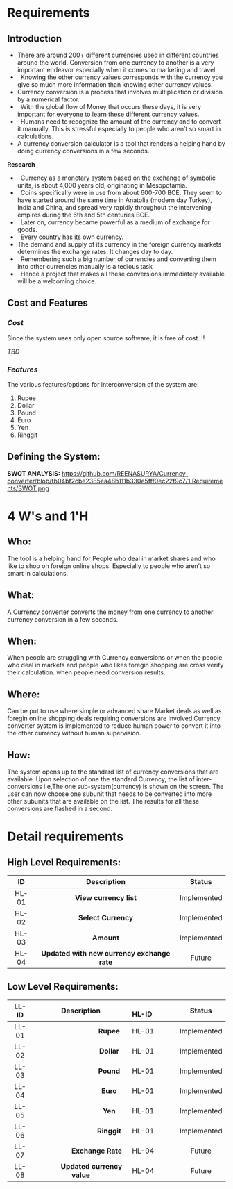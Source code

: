 ﻿# **Requirements**
## **Introduction**
- There are around 200+ different currencies used in different countries around the world. Conversion from one currency to another is a very important endeavor especially when it comes to marketing and travel
- ` `Knowing the other currency values corresponds with the currency you give so much more information than knowing other currency values.
- Currency conversion is a process that involves multiplication or division by a numerical factor.
- ` `With the global flow of Money that occurs these days, it is very important for everyone to learn these different currency values.
- ` `Humans need to recognize the amount of the currency and to convert it manually. This is stressful especially to people who aren’t so smart in calculations.
- A currency conversion calculator is a tool that renders a helping hand by doing currency conversions in a few seconds.

**Research**

- ` `Currency as a monetary system based on the exchange of symbolic units, is about 4,000 years old, originating in Mesopotamia.
- ` `Coins specifically were in use from about 600-700 BCE. They seem to have   started around the same time in Anatolia (modern day Turkey), India and China, and spread very rapidly throughout the intervening empires during the 6th and 5th centuries BCE.
- ` `Later on, currency became powerful as a medium of exchange for goods.
- ` `Every country has its own currency.
- The demand and supply of its currency in the foreign currency markets determines the exchange rates. It changes day to day.
- ` `Remembering such a big number of currencies and converting them into other currencies manually is a tedious task
- ` `Hence a project that makes all these conversions immediately available will be a welcoming choice.
##
## **Cost and Features**
### ***Cost***
Since the system uses only open source software, it is free of cost..!!

*TBD*
### ***Features***
The various features/options for interconversion of the system are:

1. Rupee
1. Dollar
1. Pound
1. Euro
1. Yen
1. Ringgit
##
##
##
##
##
##
##
##
##
## **Defining the System:**






**SWOT ANALYSIS:**
https://github.com/REENASURYA/Currency-converter/blob/fb04bf2cbe2385ea48b111b330e5fff0ec22f9c7/1.Requirements/SWOT.png
# **4 W's and 1'H**
## **Who:**
The tool is a helping hand for People who deal in market shares and who like to shop on foreign online shops. Especially to people who aren’t so smart in calculations. 
## **What:**
A Currency converter converts the money from one currency to another currency conversion in a few seconds.
## **When:**
When people are struggling with Currency conversions or when the people who deal in markets and people who likes foregin shopping are cross verify their calculation. when people need conversion results.
## **Where:**
Can be put to use where simple or advanced share Market deals as well as foregin online shopping deals  requiring conversions are involved.Currency converter system is implemented to reduce human power to convert it into the other currency without human supervision.
## **How:**
The system opens up to the standard list of currency conversions that are available. Upon selection of one the standard Currency, the list of inter-conversions i.e,The one sub-system(currency) is shown on the screen. The user can now choose one subunit that needs to be converted into more other subunits that are available on the list. The results for all these conversions are flashed in a second.
# **Detail requirements**
## **High Level Requirements:**


|**ID**|**Description**|**Status**|
| :-: | :-: | :-: |
|HL-01|**View currency list**|Implemented|
|HL-02|**Select Currency**|Implemented|
|HL-03|**Amount**|Implemented|
|HL-04|**Updated with new currency exchange rate**|Future|

## **Low Level Requirements:**


|**LL-ID**|**Description**|`        `**HL-ID**|**Status**|
| :-: | :-: | :- | :-: |
|LL-01|`                `**Rupee**|HL-01|Implemented|
|LL-02|`                `**Dollar**|HL-01|Implemented|
|LL-03|`                `**Pound**|HL-01|Implemented|
|LL-04|`                `**Euro**|HL-01|Implemented|
|LL-05|`                `**Yen**|HL-01|Implemented|
|LL-06|`                `**Ringgit**|HL-01|Implemented|
|LL-07|`         `**Exchange Rate**|HL-04|Future|
|LL-08|`      `**Updated currency value**|HL-04|Future|

